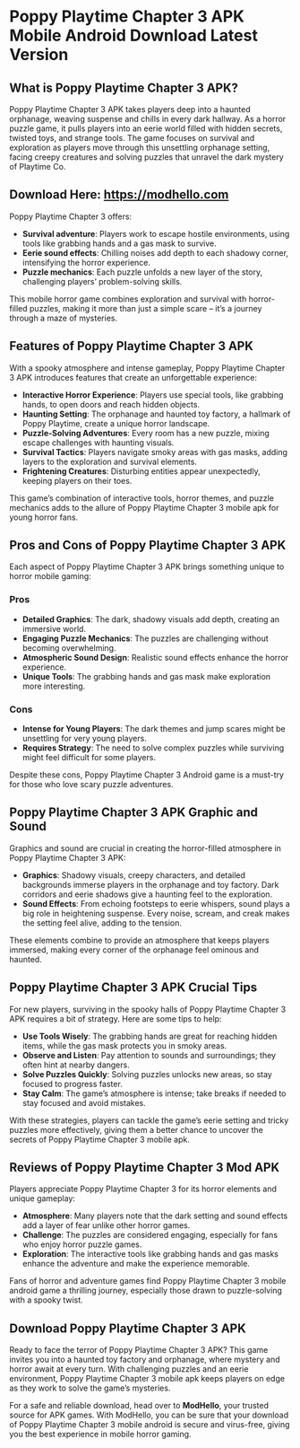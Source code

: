 # Poppy Playtime Chapter 3 APK Mobile Android Download Latest Version

## What is Poppy Playtime Chapter 3 APK?

Poppy Playtime Chapter 3 APK takes players deep into a haunted orphanage, weaving suspense and chills in every dark hallway. As a horror puzzle game, it pulls players into an eerie world filled with hidden secrets, twisted toys, and strange tools. The game focuses on survival and exploration as players move through this unsettling orphanage setting, facing creepy creatures and solving puzzles that unravel the dark mystery of Playtime Co.

## Download Here: https://modhello.com

Poppy Playtime Chapter 3 offers:

- **Survival adventure**: Players work to escape hostile environments, using tools like grabbing hands and a gas mask to survive.
- **Eerie sound effects**: Chilling noises add depth to each shadowy corner, intensifying the horror experience.
- **Puzzle mechanics**: Each puzzle unfolds a new layer of the story, challenging players’ problem-solving skills.

This mobile horror game combines exploration and survival with horror-filled puzzles, making it more than just a simple scare – it’s a journey through a maze of mysteries.

## Features of Poppy Playtime Chapter 3 APK

With a spooky atmosphere and intense gameplay, Poppy Playtime Chapter 3 APK introduces features that create an unforgettable experience:

- **Interactive Horror Experience**: Players use special tools, like grabbing hands, to open doors and reach hidden objects.
- **Haunting Setting**: The orphanage and haunted toy factory, a hallmark of Poppy Playtime, create a unique horror landscape.
- **Puzzle-Solving Adventures**: Every room has a new puzzle, mixing escape challenges with haunting visuals.
- **Survival Tactics**: Players navigate smoky areas with gas masks, adding layers to the exploration and survival elements.
- **Frightening Creatures**: Disturbing entities appear unexpectedly, keeping players on their toes.

This game’s combination of interactive tools, horror themes, and puzzle mechanics adds to the allure of Poppy Playtime Chapter 3 mobile apk for young horror fans.

## Pros and Cons of Poppy Playtime Chapter 3 APK

Each aspect of Poppy Playtime Chapter 3 APK brings something unique to horror mobile gaming:

### Pros

- **Detailed Graphics**: The dark, shadowy visuals add depth, creating an immersive world.
- **Engaging Puzzle Mechanics**: The puzzles are challenging without becoming overwhelming.
- **Atmospheric Sound Design**: Realistic sound effects enhance the horror experience.
- **Unique Tools**: The grabbing hands and gas mask make exploration more interesting.

### Cons

- **Intense for Young Players**: The dark themes and jump scares might be unsettling for very young players.
- **Requires Strategy**: The need to solve complex puzzles while surviving might feel difficult for some players.

Despite these cons, Poppy Playtime Chapter 3 Android game is a must-try for those who love scary puzzle adventures.

## Poppy Playtime Chapter 3 APK Graphic and Sound

Graphics and sound are crucial in creating the horror-filled atmosphere in Poppy Playtime Chapter 3 APK:

- **Graphics**: Shadowy visuals, creepy characters, and detailed backgrounds immerse players in the orphanage and toy factory. Dark corridors and eerie shadows give a haunting feel to the exploration.
- **Sound Effects**: From echoing footsteps to eerie whispers, sound plays a big role in heightening suspense. Every noise, scream, and creak makes the setting feel alive, adding to the tension.
  
These elements combine to provide an atmosphere that keeps players immersed, making every corner of the orphanage feel ominous and haunted.

## Poppy Playtime Chapter 3 APK Crucial Tips

For new players, surviving in the spooky halls of Poppy Playtime Chapter 3 APK requires a bit of strategy. Here are some tips to help:

- **Use Tools Wisely**: The grabbing hands are great for reaching hidden items, while the gas mask protects you in smoky areas.
- **Observe and Listen**: Pay attention to sounds and surroundings; they often hint at nearby dangers.
- **Solve Puzzles Quickly**: Solving puzzles unlocks new areas, so stay focused to progress faster.
- **Stay Calm**: The game’s atmosphere is intense; take breaks if needed to stay focused and avoid mistakes.

With these strategies, players can tackle the game’s eerie setting and tricky puzzles more effectively, giving them a better chance to uncover the secrets of Poppy Playtime Chapter 3 mobile apk.

## Reviews of Poppy Playtime Chapter 3 Mod APK

Players appreciate Poppy Playtime Chapter 3 for its horror elements and unique gameplay:

- **Atmosphere**: Many players note that the dark setting and sound effects add a layer of fear unlike other horror games.
- **Challenge**: The puzzles are considered engaging, especially for fans who enjoy horror puzzle games.
- **Exploration**: The interactive tools like grabbing hands and gas masks enhance the adventure and make the experience memorable.

Fans of horror and adventure games find Poppy Playtime Chapter 3 mobile android game a thrilling journey, especially those drawn to puzzle-solving with a spooky twist.

## Download Poppy Playtime Chapter 3 APK

Ready to face the terror of Poppy Playtime Chapter 3 APK? This game invites you into a haunted toy factory and orphanage, where mystery and horror await at every turn. With challenging puzzles and an eerie environment, Poppy Playtime Chapter 3 mobile apk keeps players on edge as they work to solve the game’s mysteries.

For a safe and reliable download, head over to **ModHello**, your trusted source for APK games. With ModHello, you can be sure that your download of Poppy Playtime Chapter 3 mobile android is secure and virus-free, giving you the best experience in mobile horror gaming.
